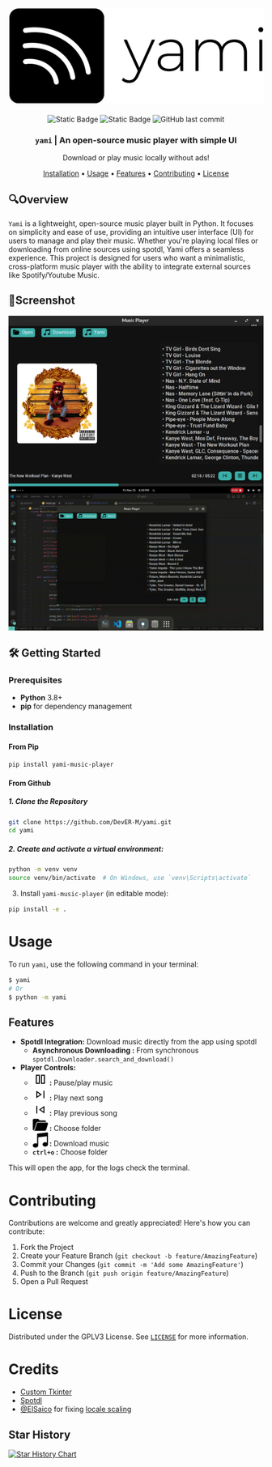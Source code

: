 <div align="center">

![yami-logo](https://github.com/DevER-M/yami/blob/main/.assets/vector/default-monochrome-black.svg?raw=true)
---
![Static Badge](https://img.shields.io/badge/pip_install-yami--music--player-purple)
![Static Badge](https://img.shields.io/badge/Language-Python-red)
![GitHub last commit](https://img.shields.io/github/last-commit/DevER-M/yami)

<h3>
<code>yami</code> | An open-source music player with simple UI
</h3>

<p align="center">
Download or play music locally without ads!   
</p>

[Installation](#installation) • [Usage](#usage) • [Features](#features) • [Contributing](#contributing) • [License](#license)
</div>

## 🔍Overview
`Yami` is a lightweight, open-source music player built in Python. It focuses on simplicity and ease of use, providing an intuitive user interface (UI) for users to manage and play their music. Whether you're playing local files or downloading from online sources using spotdl, Yami offers a seamless experience. This project is designed for users who want a minimalistic, cross-platform music player with the ability to integrate external sources like Spotify/Youtube Music.

## 📸Screenshot
<div align="center">
<img align="center" src="https://github.com/DevER-M/yami/blob/main/.assets/pic.png?raw=true">
<img align="center" src="https://github.com/DevER-M/yami/blob/main/.assets/example.gif?raw=true">
</div>




## 🛠️ Getting Started

### Prerequisites
- **Python** 3.8+
- **pip** for dependency management

### Installation
#### From Pip
```sh
pip install yami-music-player
```
#### From Github
##### 1. Clone the Repository
```sh
git clone https://github.com/DevER-M/yami.git
cd yami
```
##### 2. Create and activate a virtual environment:
```sh
python -m venv venv
source venv/bin/activate  # On Windows, use `venv\Scripts\activate`
```

3. Install `yami-music-player` (in editable mode):
```sh
pip install -e .
```



# Usage

To run `yami`, use the following command in your terminal:

```sh
$ yami 
# Or
$ python -m yami
```

## Features

- **Spotdl Integration:** Download music directly from the app using spotdl
  - **Asynchronous Downloading :** From synchronous `spotdl.Downloader.search_and_download()`
- **Player Controls:**
  - **<img src="https://github.com/DevER-M/yami/blob/main/data/pause.png?raw=true" alt="drawing" width="30" style="vertical-align:bottom"> :** Pause/play music
  - **<img src="https://github.com/DevER-M/yami/blob/main/data/skip_next.png?raw=true" alt="drawing" width="30" style="vertical-align:bottom"> :** Play next song
  - **<img src="https://github.com/DevER-M/yami/blob/main/data/skip_prev.png?raw=true" alt="drawing" width="30" style="vertical-align:bottom"> :** Play previous song
  - **<img src="https://github.com/DevER-M/yami/blob/main/data/folder.png?raw=true" alt="drawing" width="30" style="vertical-align:bottom"> :** Choose folder
  - **<img src="https://github.com/DevER-M/yami/blob/main/data/music.png?raw=true" alt="drawing" width="30" style="vertical-align:bottom"> :** Download music
  - **`ctrl+o` :** Choose folder

This will open the app, for the logs check the terminal.

# Contributing

Contributions are welcome and greatly appreciated! Here's how you can contribute:

1. Fork the Project
2. Create your Feature Branch (`git checkout -b feature/AmazingFeature`)
3. Commit your Changes (`git commit -m 'Add some AmazingFeature'`)
4. Push to the Branch (`git push origin feature/AmazingFeature`)
5. Open a Pull Request

# License

Distributed under the GPLV3 License. See [`LICENSE`](LICENSE) for more information.


# Credits
- [Custom Tkinter](https://github.com/TomSchimansky/CustomTkinter)
- [Spotdl](https://github.com/spotDL/spotify-downloader)
- [@ElSaico](https://github.com/ElSaico) for fixing [locale scaling](https://github.com/ElSaico/CustomTkinter/tree/fix-locale-scaling)

## Star History
[![Star History Chart](https://api.star-history.com/svg?repos=DevER-M/yami&type=Date)](https://star-history.com/DevER-M/yami&type=Date)





